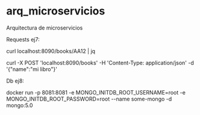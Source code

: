 # arq_microservicios
Arquitectura de microservicios


Requests ej7:

curl localhost:8090/books/AA12 | jq 

curl -X POST 'localhost:8090/books' -H 'Content-Type: application/json' -d '{"name":"mi libro"}'


Db ej8:


docker run -p 8081:8081 -e MONGO_INITDB_ROOT_USERNAME=root -e MONGO_INITDB_ROOT_PASSWORD=root --name some-mongo -d mongo:5.0 
